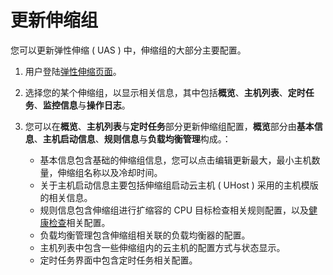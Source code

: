 # 更新伸缩组

您可以更新弹性伸缩 ( UAS ) 中，伸缩组的大部分主要配置。

1. 用户登陆[弹性伸缩页面](https://console.ucloud.cn/uas/manage)。
2. 选择您的某个伸缩组，以显示相关信息，其中包括**概览**、**主机列表**、**定时任务**、**监控信息**与**操作日志**。
3. 您可以在**概览**、**主机列表**与**定时任务**部分更新伸缩组配置，**概览**部分由**基本信息**、**主机启动信息**、**规则信息**与**负载均衡管理**构成。：

   - 基本信息包含基础的伸缩组信息，您可以点击编辑更新最大，最小主机数量，伸缩组名称以及冷却时间。
   - 关于主机启动信息主要包括伸缩组启动云主机 ( UHost ) 采用的主机模版的相关信息。
   - 规则信息包含伸缩组进行扩缩容的 CPU 目标检查相关规则配置，以及[健康检查](health.md)相关配置。
   - 负载均衡管理包含伸缩组相关联的负载均衡器的配置。
   - 主机列表中包含一些伸缩组内的云主机的配置方式与状态显示。
   - 定时任务界面中包含定时任务相关配置。



